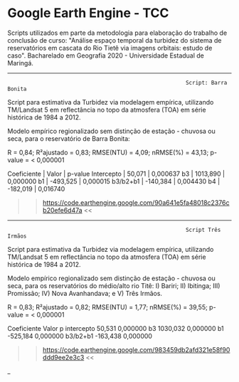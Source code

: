 # Google Earth Engine - TCC

Scripts utilizados em parte da metodologia para elaboração do trabalho de conclusão de curso: "Análise espaço temporal da turbidez do sistema de reservatórios em cascata do Rio Tietê via imagens orbitais: estudo de caso". Bacharelado em Geografia 2020 - Universidade Estadual de Maringá.



________________________________________________________________________________________________________________________________________
                                                            
                                                            Script: Barra Bonita
                                                            
Script para estimativa da Turbidez via modelagem empírica, utilizando TM/Landsat 5 em reflectância no topo da atmosfera (TOA) 
em série histórica de 1984 a 2012.

Modelo empírico regionalizado sem distinção de estação - chuvosa ou seca, para o reservatório de Barra Bonita:

R = 0,84; R²ajustado = 0,83; RMSE(NTU) = 4,09; nRMSE(%) = 43,13; p-value = < 0,000001

Coeficiente |  Valor   |  p-value
Intercepto  |   50,071 | 0,000637
b3          | 1013,890 | 0,000000
b1          | -493,525 | 0,000015
b3/b2+b1    | -140,384 | 0,004430
b4          | -182,019 | 0,016740




>> https://code.earthengine.google.com/90a641e5fa48018c2376cb20efe6d47a <<

________________________________________________________________________________________________________________________________________
         
                                                            Script Três Irmãos
                                                            
Script para estimativa da Turbidez via modelagem empírica, utilizando TM/Landsat 5 em reflectância no topo da atmosfera (TOA) 
em série histórica de 1984 a 2012.

Modelo empírico regionalizado sem distinção de estação - chuvosa ou seca, para os reservatórios do médio/alto rio Titê:
I) Bariri; II) Ibitinga; III) Promissão; IV) Nova Avanhandava; e V) Três Irmãos.

R = 0,83; R²ajustado = 0,82; RMSE(NTU) = 1,77; nRMSE(%) = 39,55; p-value = < 0,000001

Coeficiente	Valor	p
intercepto	50,531	0,000000
b3	1030,032	0,000000
b1	-525,184	0,000000
b3/b2+b1	-163,438	0,000000





>> https://code.earthengine.google.com/983459db2afd321e58f90ddd9ee2e3c3 <<

_
